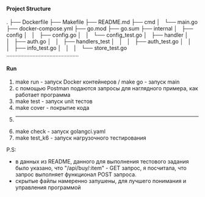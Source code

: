 #### Project Structure
.
├── Dockerfile
├── Makefile
├── README.md
├── cmd
│   └── main.go
├── docker-compose.yml
├── go.mod
├── go.sum
├── internal
│   ├── config
│   │   ├── config.go
│   │   └── config_test.go
│   ├── handler
│   │   ├── auth.go
│   │   ├── handlers_test
│   │   │   ├── auth_test.go
│   │   │   ├── info_test.go
│   │   │   └── store_test.go
...............................................



#### Run  

1) make run - запуск Docker контейнеров / make go - запуск main  
2) с помощью Postman подаются запросы для наглядного примера, как работает программа  
3) make test - запуск unit тестов  
4) make cover - покрытие кода  
5) ---------------------------------  
5) make check - запуск golangci.yaml  
6) make test_k6 - запуск нагрузочного тестирования  


P.S:  
- в данных из README, данного для выполнения тестового задания было указано, что "/api/buy/:item" - GET запрос,
я посчитала, что запрос выполняет функционал POST запроса.  
- скрытые файлы намеренно запушены, для лучшего понимания и управления программой   